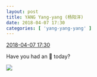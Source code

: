 ```yaml
---
layout: post
title: YANG Yang-yang (杨阳洋)
date: 2018-04-07 17:30
categories: [ 'yang-yang-yang' ]
---
```


<div class="weibo-info">
  <a href="https://weibo.com/6505664746/Gb0aqoKCY">2018-04-07 17:30</a>
</div>

Have you had an :apple: today?

<!-- more -->

<a href="https://wx2.sinaimg.cn/mw690/0076h6Aygy1fq47z1m1q6j32yo1o0e86.jpg">
  <img class="weibo-pic-preview-h" src="https://wx2.sinaimg.cn/orj360/0076h6Aygy1fq47z1m1q6j32yo1o0e86.jpg" />
</a>
